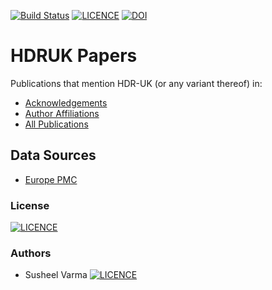 [![Build Status](https://travis-ci.com/HDRUK/papers.svg?branch=master)](https://travis-ci.com/HDRUK/papers?branch=master)
[![LICENCE](https://img.shields.io/github/license/HDRUK/papers)](https://github.com/HDRUK/papers/blob/master/LICENSE)
[![DOI](https://zenodo.org/badge/190556842.svg)](https://zenodo.org/badge/latestdoi/190556842)

# HDRUK Papers
Publications that mention HDR-UK (or any variant thereof) in:
- [Acknowledgements](https://hdruk.github.io/papers/acknowledgements.html)
- [Author Affiliations](https://hdruk.github.io/papers/affiliations.html)
- [All Publications](https://hdruk.github.io/papers/)

## Data Sources
- [Europe PMC](https://europepmc.org/)

### License
[![LICENCE](https://img.shields.io/github/license/HDRUK/papers)](https://github.com/HDRUK/papers/blob/master/LICENSE)

### Authors
- Susheel Varma [![LICENCE](https://orcid.org/sites/default/files/images/orcid_16x16(1).gif)](https://orcid.org/0000-0003-1687-2754)
